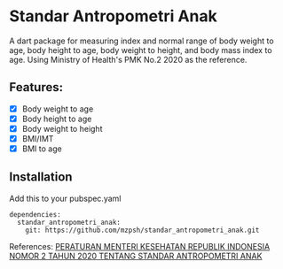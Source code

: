 # Standar Antropometri Anak
A dart package for measuring index and normal range of body weight to age, body height to age, body weight to height, and body mass index to age. Using Ministry of Health's PMK No.2 2020 as the reference.

## Features:
- [x] Body weight to age
- [x] Body height to age
- [x] Body weight to height
- [x] BMI/IMT 
- [x] BMI to age

## Installation
Add this to your pubspec.yaml
```
dependencies:
  standar_antropometri_anak:
    git: https://github.com/mzpsh/standar_antropometri_anak.git
```

References:
[PERATURAN MENTERI KESEHATAN REPUBLIK INDONESIA NOMOR 2 TAHUN 2020 TENTANG STANDAR ANTROPOMETRI ANAK](http://hukor.kemkes.go.id/uploads/produk_hukum/PMK_No__2_Th_2020_ttg_Standar_Antropometri_Anak.pdf)
